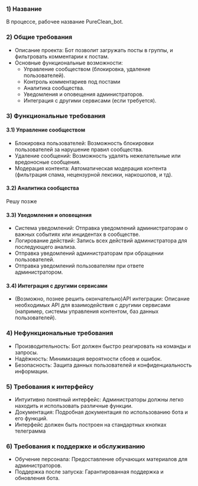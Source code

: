 ### 1) Название

В процессе, рабочее название PureClean_bot.

### 2) Общие требования

* Описание проекта: Бот позволит загружать посты в группы, и фильтровать комментарии к постам.
* Основные функциональные возможности:
  * Управление сообществом (блокировка, удаление пользователей).
  * Контроль комментариев под постами
  * Аналитика сообщества.
  * Уведомления и оповещения администраторов.
  * Интеграция с другими сервисами (если требуется).

### 3) Функциональные требования

#### 3.1) Управление сообществом

* Блокировка пользователей: Возможность блокировки пользователей за нарушение правил сообщества.
* Удаление сообщений: Возможность удалять нежелательные или вредоносные сообщения.
* Модерация контента: Автоматическая модерация контента (фильтрация спама, нецензурной лексики, наркошопов, и тд).

#### 3.2) Аналитика сообщества

Решу позже

#### 3.3) Уведомления и оповещения

* Система уведомлений: Отправка уведомлений администраторам о важных событиях или инцидентах в сообществе.
* Логирование действий: Запись всех действий администратора для последующего анализа.
* Отправка уведомлений администраторам при обращении пользователей.
* Отправка уведомлений пользователям при ответе администратором.

#### 3.4) Интеграция с другими сервисами

* (Возможно, познее решить окончательно)API интеграции: Описание необходимых API для взаимодействия с другими сервисами (например, системы управления контентом, баз данных пользователей).

### 4) Нефункциональные требования

* Производительность: Бот должен быстро реагировать на команды и запросы.
* Надёжность: Минимизация вероятности сбоев и ошибок.
* Безопасность: Защита данных пользователей и конфиденциальность информации.

### 5) Требования к интерфейсу

* Интуитивно понятный интерфейс: Администраторы должны легко находить и использовать различные функции.
* Документация: Подробная документация по использованию бота и его функций.
* Интерфейс должен быть построен на стандартных кнопках телеграмма

### 6) Требования к поддержке и обслуживанию

* Обучение персонала: Предоставление обучающих материалов для администраторов.
* Поддержка после запуска: Гарантированная поддержка и обновления бота.